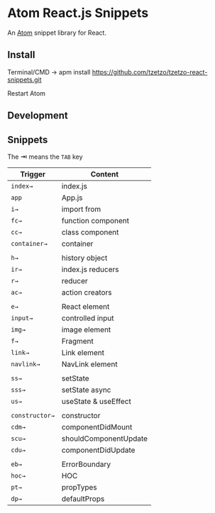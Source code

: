 # Atom React.js Snippets

An [Atom](https://atom.io/) snippet library for React.

## Install

Terminal/CMD -> apm install https://github.com/tzetzo/tzetzo-react-snippets.git

Restart Atom

## Development

<!-- ```sh
$ cd ~/.atom/packages
$ git clone https://github.com/tzetzo/tzetzo-react-snippets.git
$ cd tzetzo-react-snippets
$ apm install
$ apm link
``` -->

## Snippets

The **⇥** means the `TAB` key

| Trigger        | Content               |
| -------------- | --------------------- |
| `index→`       | index.js              |
| `app`          | App.js                |
| `i→`           | import from           |
| `fc→`          | function component    |
| `cc→`          | class component       |
| `container→`   | container             |
|                |                       |
| `h→`           | history object        |
| `ir→`          | index.js reducers     |
| `r→`           | reducer               |
| `ac→`          | action creators       |
|                |                       |
| `e→`           | React element         |
| `input→`       | controlled input      |
| `img→`         | image element         |
| `f→`           | Fragment              |
| `link→`        | Link element          |
| `navlink→`     | NavLink element       |
|                |                       |
| `ss→`          | setState              |
| `sss→`         | setState async        |
| `us→`          | useState & useEffect  |
|                |                       |
| `constructor→` | constructor           |
| `cdm→`         | componentDidMount     |
| `scu→`         | shouldComponentUpdate |
| `cdu→`         | componentDidUpdate    |
|                |                       |
| `eb→`          | ErrorBoundary         |
| `hoc→`         | HOC                   |
| `pt→`          | propTypes             |
| `dp→`          | defaultProps          |
